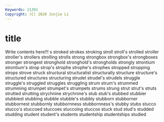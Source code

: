 ```yaml
---
Keywords: 21391
Copyright: (C) 2020 Junjie Li
---
```


# title

Write contents here!!!
s 
stroked 
strokes 
stroking 
stroll 
stroll's 
strolled
stroller 
stroller's 
strollers 
strolling 
strolls 
strong 
strongbox 
strongbox's 
strongboxes 
stronger
strongest 
stronghold 
stronghold's 
strongholds 
strongly 
strontium 
strontium's 
strop 
strop's 
strophe
strophe's 
strophes 
stropped 
stropping 
strops 
strove 
struck 
structural 
structuralist 
structurally
structure 
structure's 
structured 
structures 
structuring 
strudel 
strudel's 
strudels 
struggle 
struggle's
struggled 
struggles 
struggling 
strum 
strum's 
strummed 
strumming 
strumpet 
strumpet's 
strumpets
strums 
strung 
strut 
strut's 
struts 
strutted 
strutting 
strychnine 
strychnine's 
stub
stub's 
stubbed 
stubbier 
stubbiest 
stubbing 
stubble 
stubble's 
stubbly 
stubborn 
stubborner
stubbornest 
stubbornly 
stubbornness 
stubbornness's 
stubby 
stubs 
stucco 
stucco's 
stuccoed 
stuccoes
stuccoing 
stuccos 
stuck 
stud 
stud's 
studded 
studding 
student 
student's 
students
studentship 
studentships 
studied 
